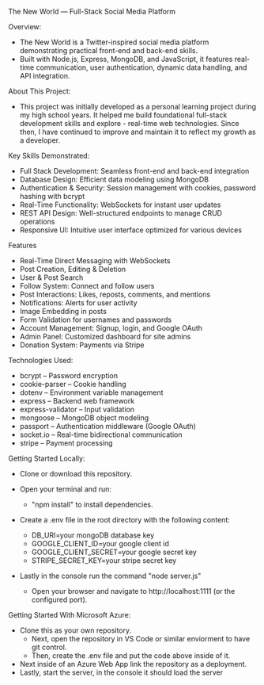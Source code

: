The New World — Full-Stack Social Media Platform

Overview:
  - The New World is a Twitter-inspired social media platform demonstrating practical front-end and back-end skills.
  - Built with Node.js, Express, MongoDB, and JavaScript, it features real-time communication, user authentication, dynamic data handling, and API integration.

About This Project:
  - This project was initially developed as a personal learning project during my high school years. It helped me build foundational full-stack development skills and explore - real-time web technologies. Since then, I have continued to improve and maintain it to reflect my growth as a developer.

Key Skills Demonstrated:
  - Full Stack Development: Seamless front-end and back-end integration
  - Database Design: Efficient data modeling using MongoDB
  - Authentication & Security: Session management with cookies, password hashing with bcrypt
  - Real-Time Functionality: WebSockets for instant user updates
  - REST API Design: Well-structured endpoints to manage CRUD operations
  - Responsive UI: Intuitive user interface optimized for various devices

Features
  - Real-Time Direct Messaging with WebSockets
  - Post Creation, Editing & Deletion
  - User & Post Search
  - Follow System: Connect and follow users
  - Post Interactions: Likes, reposts, comments, and mentions
  - Notifications: Alerts for user activity
  - Image Embedding in posts
  - Form Validation for usernames and passwords
  - Account Management: Signup, login, and Google OAuth
  - Admin Panel: Customized dashboard for site admins
  - Donation System: Payments via Stripe

Technologies Used:
  - bcrypt – Password encryption
  - cookie-parser – Cookie handling
  - dotenv – Environment variable management
  - express – Backend web framework
  - express-validator – Input validation
  - mongoose – MongoDB object modeling
  - passport – Authentication middleware (Google OAuth)
  - socket.io – Real-time bidirectional communication
  - stripe – Payment processing

Getting Started Locally:
  - Clone or download this repository.
  - Open your terminal and run: 
    - "npm install"
    to install dependencies.
  - Create a .env file in the root directory with the following content:
    - DB_URI=your mongoDB database key
    - GOOGLE_CLIENT_ID=your google client id
    - GOOGLE_CLIENT_SECRET=your google secret key
    - STRIPE_SECRET_KEY=your stripe secret key

  - Lastly in the console run the command "node server.js"
    - Open your browser and navigate to http://localhost:1111 (or the configured port).

Getting Started With Microsoft Azure:
  - Clone this as your own repository. 
    - Next, open the repository in VS Code or similar enviorment to have git control.
    - Then, create the .env file and put the code above inside of it.
  - Next inside of an Azure Web App link the repository as a deployment. 
  - Lastly, start the server, in the console it should load the server